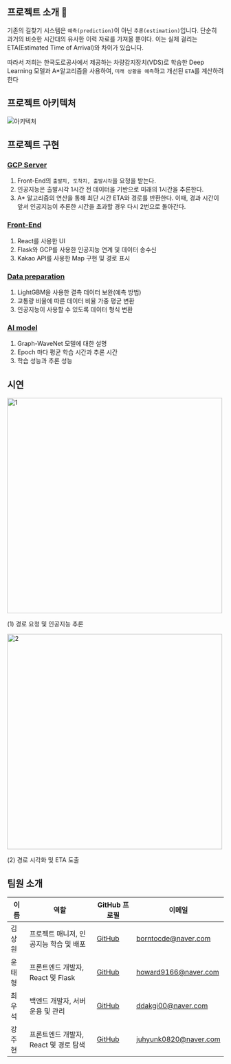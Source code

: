 ## 프로젝트 소개 👋

기존의 길찾기 시스템은 ``예측(prediction)``이 아닌 ``추론(estimation)``입니다. 단순히 과거의 비슷한 시간대의 유사한 이력 자료를 가져올 뿐이다. 이는 실제 걸리는 ETA(Estimated Time of Arrival)와 차이가 있습니다.

따라서 저희는 한국도로공사에서 제공하는 차량감지장치(VDS)로 학습한 Deep Learning 모델과 A*알고리즘을 사용하여, ``미래 상황을 예측``하고 개선된 ``ETA``를 계산하려 한다

## 프로젝트 아키텍처

![아키텍처](https://github.com/AI-based-ETA/.github/assets/65798779/d7fb4559-270e-42e2-9b43-e034fdf5145b)

## 프로젝트 구현

### [GCP Server](https://github.com/AI-based-ETA/GCP-Server)
1. Front-End의 ``출발지, 도착지, 출발시각``을 요청을 받는다.
2. 인공지능은 출발시각 1시간 전 데이터을 기반으로 미래의 1시간을 추론한다.
3. A* 알고리즘의 연산을 통해 최단 시간 ETA와 경로를 반환한다. 이때, 경과 시간이 앞서 인공지능이 추론한 시간을 초과할 경우 다시 2번으로 돌아간다.

### [Front-End](https://github.com/AI-based-ETA/Capstone_Kakaomap)
1. React를 사용한 UI
2. Flask와 GCP를 사용한 인공지능 연계 및 데이터 송수신
3. Kakao API를 사용한 Map 구현 및 경로 표시

### [Data preparation](https://github.com/AI-based-ETA/Preprocessing)
1. LightGBM을 사용한 결측 데이터 보완(예측 방법)
2. 교통량 비율에 따른 데이터 비율 가중 평균 변환
3. 인공지능이 사용할 수 있도록 데이터 형식 변환

### [AI model](https://github.com/AI-based-ETA/pretrained_AI_Model/tree/main)
1. Graph-WaveNet 모델에 대한 설명
2. Epoch 마다 평균 학습 시간과 추론 시간
3. 학습 성능과 추론 성능

## 시연

<img width="500" alt="1" src="https://github.com/AI-based-ETA/.github/assets/65798779/c7e51af5-dfc3-4f5e-abf0-5602a7f5ec6e">

(1) 경로 요청 및 인공지능 추론

<img width="500" alt="2" src="https://github.com/AI-based-ETA/.github/assets/65798779/8b8ee40c-cfd8-4799-9413-949df2f95b37">

(2) 경로 시각화 및 ETA 도출

## 팀원 소개

| 이름 | 역할 | GitHub 프로필 | 이메일 |
|------|------|----------------|--------|
| 김상원 | 프로젝트 매니저, 인공지능 학습 및 배포 | [GitHub](https://github.com/daydream-er) | borntocde@naver.com |
| 윤태형 | 프론트엔드 개발자, React 및 Flask | [GitHub](https://github.com/YunTaeng) | howard9166@naver.com |
| 최우석 | 백엔드 개발자, 서버 운용 및 관리 | [GitHub](https://github.com/ddakgi00) | ddakgi00@naver.com |
| 강주현 | 프론트엔드 개발자, React 및 경로 탐색 | [GitHub](https://github.com/juhyunk0820) | juhyunk0820@naver.com |
